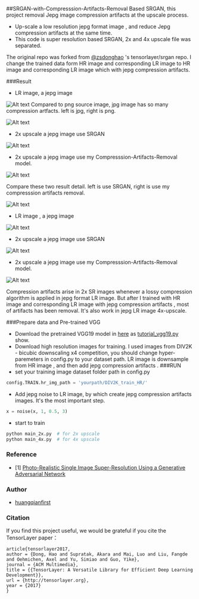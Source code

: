 ##SRGAN-with-Compresssion-Artifacts-Removal
Based SRGAN, this project removal Jepg image compression artifacts at the upscale process.
- Up-scale a low resolution jepg format image , and reduce Jepg compression artifacts at the same time.
- This code is super resolution based SRGAN, 2x and 4x upscale file was separated.

The original repo was forked from [@zsdonghao](https://github.com/tensorlayer/srgan) 's tensorlayer/srgan repo. I change the trained data form HR image and corresponding LR image to HR image and corresponding LR image which with jepg compression artifacts.

###Result
- LR image, a jepg image

![Alt text](./img/0_lr_384_510.jpg)
Compared  to png source image, jpg image has so many compression artfacts. left is jpg, right is png.

![Alt text](./img/compare_lr_chenbao.png)

- 2x upscale a jepg image use SRGAN

![Alt text](./img/0_lr_384_510_2x_gen_noarm_768_1020.png)

- 2x upscale a jepg image use my Compresssion-Artifacts-Removal model.

![Alt text](./img/0_lr_384_510_2x_gen_pre_768_1020.png)

Compare  these two result detail. left is  use SRGAN, right is use my compresssion artifacts removal.

![Alt text](./img/compare_chenbao.png)

- LR image , a jepg image

![Alt text](./img/300x300.jpg)

- 2x upscale a jepg image use SRGAN

![Alt text](./img/300x300_2x_gen.png)
- 2x upscale a jepg image use my Compresssion-Artifacts-Removal model.

![Alt text](./img/300x300_2x_gen_pre_600_600.png)

Compression artifacts arise in 2x SR images whenever a lossy compression algorithm is applied in jepg format LR image. But after I trained with HR image and  corresponding  LR image with jepg compression artifacts , most of artifacts has been removal.
It's also work in jepg LR image 4x-upscale.

###Prepare data and Pre-trained VGG
- Download the pretrained VGG19 model in [here](https://mega.nz/#!xZ8glS6J!MAnE91ND_WyfZ_8mvkuSa2YcA7q-1ehfSm-Q1fxOvvs) as [tutorial_vgg19.py](https://github.com/zsdonghao/tensorlayer/blob/master/example/tutorial_vgg19.py) show.
- Download high resolution images for training.
  I used images from DIV2K - bicubic downscaling x4 competition, you should change hyper-paremeters in config.py to your dataset path. LR image is downsample from HR image , and then add jepg compression artifacts .
###RUN
- set your training image dataset folder path in config.py
```python
config.TRAIN.hr_img_path = 'yourpath/DIV2K_train_HR/'
```
- Add jepg noise to LR image, by which create jepg compression artifacts images. It's the most important step.
```python
x = noise(x, 1, 0.5, 3)
```
- start to train
```bash
python main_2x.py  # for 2x upscale
python main_4x.py  # for 4x upscale
```

### Reference
* [1] [Photo-Realistic Single Image Super-Resolution Using a Generative Adversarial Network](https://arxiv.org/abs/1609.04802)

### Author
- [huangqianfirst](https://github.com/huangqianfirst)

### Citation
If you find this project useful, we would be grateful if you cite the TensorLayer paper：
```
article{tensorlayer2017,
author = {Dong, Hao and Supratak, Akara and Mai, Luo and Liu, Fangde and Oehmichen, Axel and Yu, Simiao and Guo, Yike},
journal = {ACM Multimedia},
title = {{TensorLayer: A Versatile Library for Efficient Deep Learning Development}},
url = {http://tensorlayer.org},
year = {2017}
}
```

